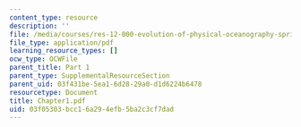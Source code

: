 ```yaml
---
content_type: resource
description: ''
file: /media/courses/res-12-000-evolution-of-physical-oceanography-spring-2007/03f05303bcc16a294efb5ba2c3cf7dad_Chapter1.pdf
file_type: application/pdf
learning_resource_types: []
ocw_type: OCWFile
parent_title: Part 1
parent_type: SupplementalResourceSection
parent_uid: 03f431be-5ea1-6d28-29a0-d1d6224b6478
resourcetype: Document
title: Chapter1.pdf
uid: 03f05303-bcc1-6a29-4efb-5ba2c3cf7dad
---
```

